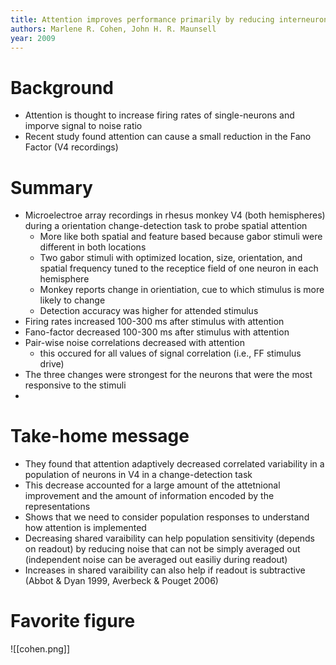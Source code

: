 ```yaml
---
title: Attention improves performance primarily by reducing interneuronal correlations
authors: Marlene R. Cohen, John H. R. Maunsell
year: 2009
---
```


# Background

- Attention is thought to increase firing rates of single-neurons and imporve signal to noise ratio
- Recent study found attention can cause a small reduction in the Fano Factor (V4 recordings)

# Summary

- Microelectroe array recordings in rhesus monkey V4 (both hemispheres) during a orientation change-detection task to probe spatial attention
	- More like both spatial and feature based because gabor stimuli were different in both locations
	- Two gabor stimuli with optimized location, size, orientation, and spatial frequency tuned to the receptice field of one neuron in each hemisphere
	- Monkey reports change in orientiation, cue to which stimulus is more likely to change
	- Detection accuracy was higher for attended stimulus
- Firing rates increased 100-300 ms after stimulus with attention
- Fano-factor decreased 100-300 ms after stimulus with attention
- Pair-wise noise correlations decreased with attention
	- this occured for all values of signal correlation (i.e., FF stimulus drive)
- The three changes were strongest for the neurons that were the most responsive to the stimuli
- 



# Take-home message

- They found that attention adaptively decreased correlated variability in a population of neurons in V4 in a change-detection task
- This decrease accounted for a large amount of the attetnional improvement and the amount of information encoded by the representations
- Shows that we need to consider population responses to understand how attention is implemented
- Decreasing shared varaibility can help population sensitivity (depends on readout) by reducing noise that can not be simply averaged out (independent noise can be averaged out easiliy during readout)
- Increases in shared varaibility can also help if readout is subtractive (Abbot & Dyan 1999, Averbeck & Pouget 2006)

# Favorite figure

![[cohen.png]]